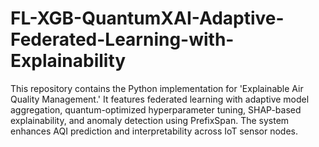 # FL-XGB-QuantumXAI-Adaptive-Federated-Learning-with-Explainability
This repository contains the Python implementation for 'Explainable Air Quality Management.' It features federated learning with adaptive model aggregation, quantum-optimized hyperparameter tuning, SHAP-based explainability, and anomaly detection using PrefixSpan. The system enhances AQI prediction and interpretability across IoT sensor nodes.
